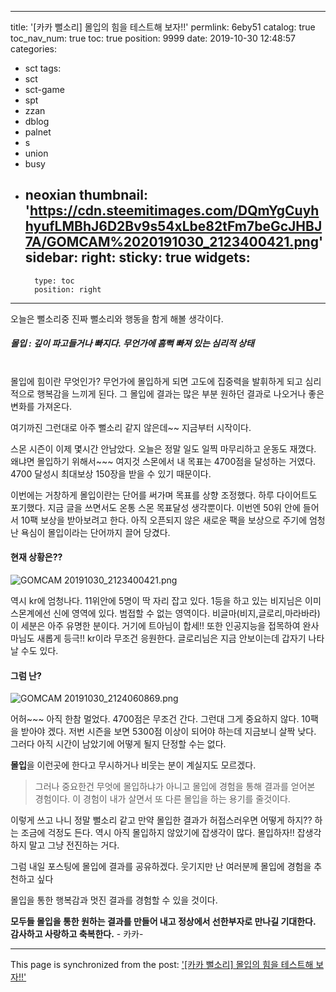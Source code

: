 
---
title: '[카카 뻘소리]  몰입의 힘을 테스트해 보자!!'
permlink: 6eby51
catalog: true
toc_nav_num: true
toc: true
position: 9999
date: 2019-10-30 12:48:57
categories:
- sct
tags:
- sct
- sct-game
- spt
- zzan
- dblog
- palnet
- s
- union
- busy
- neoxian
thumbnail: 'https://cdn.steemitimages.com/DQmYgCuyhhyufLMBhJ6D2Bv9s54xLbe82tFm7beGcJHBJ7A/GOMCAM%2020191030_2123400421.png'
sidebar:
    right:
        sticky: true
widgets:
    -
        type: toc
        position: right
---


오늘은 뻘소리중 진짜 뻘소리와 행동을 함게 해볼 생각이다. 

##### 몰입 : 깊이 파고들거나 빠지다. 무언가에 흠뻑 빠져 있는 심리적 상태
<br>
몰입에 힘이란 무엇인가? 
무언가에 몰입하게 되면 고도에 집중력을 발휘하게 되고
심리적으로 행복감을 느끼게 된다. 
그 몰입에 결과는 많은 부분 원하던 결과로 나오거나 
좋은 변화를 가져온다. 

여기까진 그런대로 아주 뻘소리 같지 않은데~~
지금부터 시작이다. 

스몬 시즌이 이제 몇시간 안남았다. 
오늘은 정말 일도 일찍 마무리하고 운동도 재꼈다. 
왜냐면 몰입하기 위해서~~~ 
여지것 스몬에서 내  목표는 4700점을 달성하는 거였다.  
4700 달성시 최대보상 150장을 받을 수 있기 때문이다.

이번에는 거창하게 몰입이란는 단어를 써가며 목표를 
상향 조정했다.  하루 다이어트도 포기했다. 
지금 글을 쓰면서도 온통 스몬 목표달성 생각뿐이다. 
이번엔 50위 안에 들어서 10팩 보상을 받아보려고 한다.
아직 오픈되지 않은 새로운 팩을 보상으로 주기에 엄청난
욕심이 몰입이라는 단어까지 끌어 당겼다. 

#### 현재 상황은??
![GOMCAM 20191030_2123400421.png](https://cdn.steemitimages.com/DQmYgCuyhhyufLMBhJ6D2Bv9s54xLbe82tFm7beGcJHBJ7A/GOMCAM%2020191030_2123400421.png)

역시 kr에 엄청나다. 11위안에 5명이 딱 자리 잡고 있다. 
1등을 하고 있는 비지님은 이미 스몬계에선 신에 영역에 있다. 
범접할 수 없는 영역이다. 
비글마(비지,글로리,마라바라) 이 세분은 아주 유명한 분이다. 
거기에 트아님이 합세!! 또한 인공지능을 접목하여 완사마님도 
새롭게 등극!! kr이라 무조건 응원한다. 
글로리님은 지금 안보이는데 갑자기 나타날 수도 있다. 

#### 그럼 난?
![GOMCAM 20191030_2124060869.png](https://cdn.steemitimages.com/DQmYyWnDQRQ4CsJUvfydSA9BJ3sn67j1N7xVevWZurT73ZS/GOMCAM%2020191030_2124060869.png)

어허~~~ 아직 한참 멀었다. 
4700점은 무조건 간다.  그런대 그게 중요하지 않다. 
10팩을 받아야 겠다.  저번 시즌을 보면 5300점 이상이 되어야
하는데 지금보니 살짝 낮다. 그러다 아직 시간이 남았기에 어떻게 될지
단정할 수는 없다. 

**몰입**을 이런곳에 한다고 무시하거나 비웃는 분이 계실지도 모르겠다.
>그러나 중요한건 무엇에 몰입하냐가 아니고 몰입에 경험을 통해 
결과를  얻어본 경험이다. 이 경험이  내가 살면서 또 다른 몰입을 하는
용기를 줄것이다. 

이렇게 쓰고 나니 정말 뻘소리 같고 만약 몰입한 결과가 허접스러우면
어떻게 하지??  하는 조금에 걱정도 든다.
역시 아직 몰입하지 않았기에 잡생각이 많다.  몰입하자!!
잡생각하지 말고 그냥 전진하는 거다. 

그럼 내일 포스팅에 몰입에 결과를 공유하겠다. 
웃기지만 난 여러분께 몰입에 경험을 추천하고 싶다

몰입을 통한 행복감과 멋진 결과를 경험할 수 있을 것이다.

**모두들 몰입을 통한 원하는 결과를 만들어 내고
정상에서 선한부자로 만나길 기대한다.
감사하고 사랑하고 축복한다.** - 카카-

- - -

This page is synchronized from the post: ['[카카 뻘소리]  몰입의 힘을 테스트해 보자!!'](https://steemit.com/@kibumh/6eby51)
